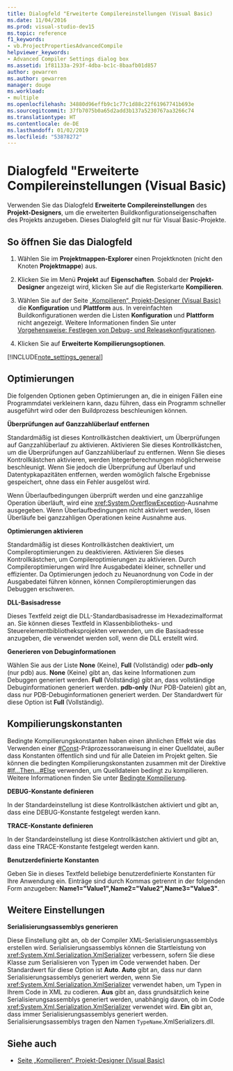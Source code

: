 ```yaml
---
title: Dialogfeld "Erweiterte Compilereinstellungen (Visual Basic)
ms.date: 11/04/2016
ms.prod: visual-studio-dev15
ms.topic: reference
f1_keywords:
- vb.ProjectPropertiesAdvancedCompile
helpviewer_keywords:
- Advanced Compiler Settings dialog box
ms.assetid: 1f81133a-293f-4dba-bc1c-8baafb01d857
author: gewarren
ms.author: gewarren
manager: douge
ms.workload:
- multiple
ms.openlocfilehash: 34880d96effb9c1c77c1d88c22f61967741b693e
ms.sourcegitcommit: 37fb7075b0a65d2add3b137a5230767aa3266c74
ms.translationtype: HT
ms.contentlocale: de-DE
ms.lasthandoff: 01/02/2019
ms.locfileid: "53878272"
---
```

# <a name="advanced-compiler-settings-dialog-box-visual-basic"></a>Dialogfeld "Erweiterte Compilereinstellungen (Visual Basic)

Verwenden Sie das Dialogfeld **Erweiterte Compilereinstellungen** des **Projekt-Designers**, um die erweiterten Buildkonfigurationseigenschaften des Projekts anzugeben. Dieses Dialogfeld gilt nur für Visual Basic-Projekte.

## <a name="to-access-this-dialog-box"></a>So öffnen Sie das Dialogfeld

1.  Wählen Sie im **Projektmappen-Explorer** einen Projektknoten (nicht den Knoten **Projektmappe**) aus.

2.  Klicken Sie im Menü **Projekt** auf **Eigenschaften**. Sobald der **Projekt-Designer** angezeigt wird, klicken Sie auf die Registerkarte **Kompilieren**.

3.  Wählen Sie auf der Seite [„Kompilieren“, Projekt-Designer (Visual Basic)](../../ide/reference/compile-page-project-designer-visual-basic.md) die **Konfiguration** und **Plattform** aus. In vereinfachten Buildkonfigurationen werden die Listen **Konfiguration** und **Plattform** nicht angezeigt. Weitere Informationen finden Sie unter [Vorgehensweise: Festlegen von Debug- und Releasekonfigurationen](../../debugger/how-to-set-debug-and-release-configurations.md).

4.  Klicken Sie auf **Erweiterte Kompilierungsoptionen**.

[!INCLUDE[note_settings_general](../../data-tools/includes/note_settings_general_md.md)]

## <a name="optimizations"></a>Optimierungen

 Die folgenden Optionen geben Optimierungen an, die in einigen Fällen eine Programmdatei verkleinern kann, dazu führen, dass ein Programm schneller ausgeführt wird oder den Buildprozess beschleunigen können.

**Überprüfungen auf Ganzzahlüberlauf entfernen**

Standardmäßig ist dieses Kontrollkästchen deaktiviert, um Überprüfungen auf Ganzzahlüberlauf zu aktivieren. Aktivieren Sie dieses Kontrollkästchen, um die Überprüfungen auf Ganzzahlüberlauf zu entfernen. Wenn Sie dieses Kontrollkästchen aktivieren, werden Integerberechnungen möglicherweise beschleunigt. Wenn Sie jedoch die Überprüfung auf Überlauf und Datentypkapazitäten entfernen, werden womöglich falsche Ergebnisse gespeichert, ohne dass ein Fehler ausgelöst wird.

Wenn Überlaufbedingungen überprüft werden und eine ganzzahlige Operation überläuft, wird eine <xref:System.OverflowException>-Ausnahme ausgegeben. Wenn Überlaufbedingungen nicht aktiviert werden, lösen Überläufe bei ganzzahligen Operationen keine Ausnahme aus.

**Optimierungen aktivieren**

Standardmäßig ist dieses Kontrollkästchen deaktiviert, um Compileroptimierungen zu deaktivieren. Aktivieren Sie dieses Kontrollkästchen, um Compileroptimierungen zu aktivieren. Durch Compileroptimierungen wird Ihre Ausgabedatei kleiner, schneller und effizienter. Da Optimierungen jedoch zu Neuanordnung von Code in der Ausgabedatei führen können, können Compileroptimierungen das Debuggen erschweren.

 **DLL-Basisadresse**

 Dieses Textfeld zeigt die DLL-Standardbasisadresse im Hexadezimalformat an. Sie können dieses Textfeld in Klassenbibliotheks- und Steuerelementbibliotheksprojekten verwenden, um die Basisadresse anzugeben, die verwendet werden soll, wenn die DLL erstellt wird.

 **Generieren von Debuginformationen**

 Wählen Sie aus der Liste **None** (Keine), **Full** (Vollständig) oder **pdb-only** (nur pdb) aus. **None** (Keine) gibt an, das keine Informationen zum Debuggen generiert werden. **Full** (Vollständig) gibt an, dass vollständige Debuginformationen generiert werden. **pdb-only** (Nur PDB-Dateien) gibt an, dass nur PDB-Debuginformationen generiert werden. Der Standardwert für diese Option ist **Full** (Vollständig).

## <a name="compilation-constants"></a>Kompilierungskonstanten

Bedingte Kompilierungskonstanten haben einen ähnlichen Effekt wie das Verwenden einer [#Const](/dotnet/visual-basic/language-reference/directives/const-directive)-Präprozessoranweisung in einer Quelldatei, außer dass Konstanten öffentlich sind und für alle Dateien im Projekt gelten. Sie können die bedingten Kompilierungskonstanten zusammen mit der Direktive [#If...Then...#Else](/dotnet/visual-basic/language-reference/directives/if-then-else-directives) verwenden, um Quelldateien bedingt zu kompilieren. Weitere Informationen finden Sie unter [Bedingte Kompilierung](/dotnet/visual-basic/programming-guide/program-structure/conditional-compilation).

 **DEBUG-Konstante definieren**

 In der Standardeinstellung ist diese Kontrollkästchen aktiviert und gibt an, dass eine DEBUG-Konstante festgelegt werden kann.

 **TRACE-Konstante definieren**

 In der Standardeinstellung ist diese Kontrollkästchen aktiviert und gibt an, dass eine TRACE-Konstante festgelegt werden kann.

 **Benutzerdefinierte Konstanten**

 Geben Sie in dieses Textfeld beliebige benutzerdefinierte Konstanten für Ihre Anwendung ein. Einträge sind durch Kommas getrennt in der folgenden Form anzugeben: **Name1="Value1",Name2="Value2",Name3="Value3"**.

## <a name="other-settings"></a>Weitere Einstellungen

**Serialisierungsassemblys generieren**

Diese Einstellung gibt an, ob der Compiler XML-Serialisierungsassemblys erstellen wird. Serialisierungsassemblys können die Startleistung von <xref:System.Xml.Serialization.XmlSerializer> verbessern, sofern Sie diese Klasse zum Serialisieren von Typen im Code verwendet haben. Der Standardwert für diese Option ist **Auto**. **Auto** gibt an, dass nur dann Serialisierungsassemblys generiert werden, wenn Sie <xref:System.Xml.Serialization.XmlSerializer> verwendet haben, um Typen in Ihrem Code in XML zu codieren. **Aus** gibt an, dass grundsätzlich keine Serialisierungsassemblys generiert werden, unabhängig davon, ob im Code <xref:System.Xml.Serialization.XmlSerializer> verwendet wird. **Ein** gibt an, dass immer Serialisierungsassemblys generiert werden. Serialisierungsassemblys tragen den Namen `TypeName`.XmlSerializers.dll.

## <a name="see-also"></a>Siehe auch

- [Seite „Kompilieren“, Projekt-Designer (Visual Basic)](../../ide/reference/compile-page-project-designer-visual-basic.md)
